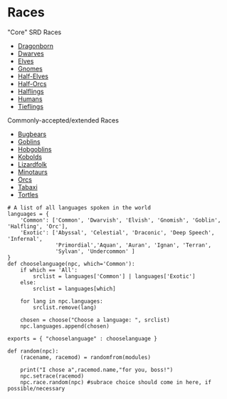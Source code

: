 # Races

"Core" SRD Races

* [Dragonborn](Dragonborn)
* [Dwarves](Dwarves)
* [Elves](Elves)
* [Gnomes](Gnomes)
* [Half-Elves](Half-Elves)
* [Half-Orcs](Half-Orcs)
* [Halflings](Halflings)
* [Humans](Humans)
* [Tieflings](Tieflings)

Commonly-accepted/extended Races

* [Bugbears](Bugbears)
* [Goblins](Goblins)
* [Hobgoblins](Hobgoblins)
* [Kobolds](Kobolds)
* [Lizardfolk](Lizardfolk)
* [Minotaurs](Minotaurs)
* [Orcs](Orcs)
* [Tabaxi](Tabaxi)
* [Tortles](Tortles)

```
# A list of all languages spoken in the world
languages = {
    'Common': ['Common', 'Dwarvish', 'Elvish', 'Gnomish', 'Goblin', 'Halfling', 'Orc'],
    'Exotic': ['Abyssal', 'Celestial', 'Draconic', 'Deep Speech', 'Infernal', 
               'Primordial','Aquan', 'Auran', 'Ignan', 'Terran',
               'Sylvan', 'Undercommon' ]
}
def chooselanguage(npc, which='Common'):
    if which == 'All':
        srclist = languages['Common'] | languages['Exotic']
    else:
        srclist = languages[which]

    for lang in npc.languages:
        srclist.remove(lang)

    chosen = choose("Choose a language: ", srclist)
    npc.languages.append(chosen)

exports = { "chooselanguage" : chooselanguage }

def random(npc):
    (racename, racemod) = randomfrom(modules)

    print("I chose a",racemod.name,"for you, boss!")
    npc.setrace(racemod)
    npc.race.random(npc) #subrace choice should come in here, if possible/necessary
```
